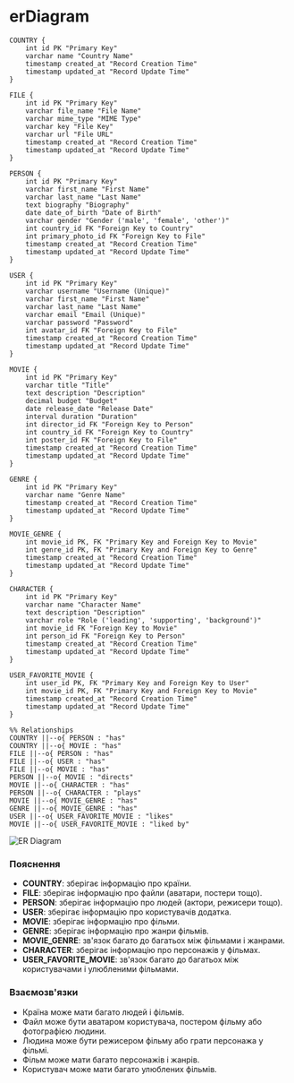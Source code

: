 # erDiagram

    COUNTRY {
        int id PK "Primary Key"
        varchar name "Country Name"
        timestamp created_at "Record Creation Time"
        timestamp updated_at "Record Update Time"
    }

    FILE {
        int id PK "Primary Key"
        varchar file_name "File Name"
        varchar mime_type "MIME Type"
        varchar key "File Key"
        varchar url "File URL"
        timestamp created_at "Record Creation Time"
        timestamp updated_at "Record Update Time"
    }

    PERSON {
        int id PK "Primary Key"
        varchar first_name "First Name"
        varchar last_name "Last Name"
        text biography "Biography"
        date date_of_birth "Date of Birth"
        varchar gender "Gender ('male', 'female', 'other')"
        int country_id FK "Foreign Key to Country"
        int primary_photo_id FK "Foreign Key to File"
        timestamp created_at "Record Creation Time"
        timestamp updated_at "Record Update Time"
    }

    USER {
        int id PK "Primary Key"
        varchar username "Username (Unique)"
        varchar first_name "First Name"
        varchar last_name "Last Name"
        varchar email "Email (Unique)"
        varchar password "Password"
        int avatar_id FK "Foreign Key to File"
        timestamp created_at "Record Creation Time"
        timestamp updated_at "Record Update Time"
    }

    MOVIE {
        int id PK "Primary Key"
        varchar title "Title"
        text description "Description"
        decimal budget "Budget"
        date release_date "Release Date"
        interval duration "Duration"
        int director_id FK "Foreign Key to Person"
        int country_id FK "Foreign Key to Country"
        int poster_id FK "Foreign Key to File"
        timestamp created_at "Record Creation Time"
        timestamp updated_at "Record Update Time"
    }

    GENRE {
        int id PK "Primary Key"
        varchar name "Genre Name"
        timestamp created_at "Record Creation Time"
        timestamp updated_at "Record Update Time"
    }

    MOVIE_GENRE {
        int movie_id PK, FK "Primary Key and Foreign Key to Movie"
        int genre_id PK, FK "Primary Key and Foreign Key to Genre"
        timestamp created_at "Record Creation Time"
        timestamp updated_at "Record Update Time"
    }

    CHARACTER {
        int id PK "Primary Key"
        varchar name "Character Name"
        text description "Description"
        varchar role "Role ('leading', 'supporting', 'background')"
        int movie_id FK "Foreign Key to Movie"
        int person_id FK "Foreign Key to Person"
        timestamp created_at "Record Creation Time"
        timestamp updated_at "Record Update Time"
    }

    USER_FAVORITE_MOVIE {
        int user_id PK, FK "Primary Key and Foreign Key to User"
        int movie_id PK, FK "Primary Key and Foreign Key to Movie"
        timestamp created_at "Record Creation Time"
        timestamp updated_at "Record Update Time"
    }

    %% Relationships
    COUNTRY ||--o{ PERSON : "has"
    COUNTRY ||--o{ MOVIE : "has"
    FILE ||--o{ PERSON : "has"
    FILE ||--o{ USER : "has"
    FILE ||--o{ MOVIE : "has"
    PERSON ||--o{ MOVIE : "directs"
    MOVIE ||--o{ CHARACTER : "has"
    PERSON ||--o{ CHARACTER : "plays"
    MOVIE ||--o{ MOVIE_GENRE : "has"
    GENRE ||--o{ MOVIE_GENRE : "has"
    USER ||--o{ USER_FAVORITE_MOVIE : "likes"
    MOVIE ||--o{ USER_FAVORITE_MOVIE : "liked by"

![ER Diagram](https://mermaid.ink/img/pako:eNrNV21P4kAQ_iubJgZN0ChSRb4pgmdOxFQwuQtJs7QDbGy7ve3Wk0P_-81uW4FSOOVyh_1AZ5ZnZzvPvOzu1HC4C0bdAHHJ6EhQvx8QfBqd3m3X-kamiaoeFkjCXHL3lfSNO8F8KibkK0z6xgzyRIUzpoIE1AdENXgcSETdojoPk8yHSFI_JI4AKsG1qUS4BQ4XLmmoMcYD0mWrpsWhuzStp8cWJr32g0RoXd80N3RlyDywU39aKC85kwF9XNiWk1AB29ftJumiXAR8hElma8WasfAyRM-62Spzd03rvnO7MXcikjPyUFnJnkdnyBtaAJTwLMmAcUzRcKwIvMjkeZR2RP3YfGgPmJBjRF6qQT4kF0ovWnwEgQsCkVeJsFvyqQelMikNIZO4HIMo7c1PV0w4SYrbyEhLMdLiAtgoUIwQyUlaAflZYcKbHY655KvmqvhvNfa9-6a1YeTjCEQazV4m7vYC9iOGvX-dKRkQQ8dUHTX1e93qIY2in4oN9CsV8xGjT1RS8WlD1e48XG_a4SSTniKzq95LJedC5AgW6u_FUpppC2UHDi7hkUHsjkB98oUWlipTgAc0AlsryjGtElWgOcJBPKE9NxY0WzkV84FxmQBH8pWhuQMRLc_asGx5hB_2aZPgqnlrNf9ux8YGKGD7-7VOZ7vQH58_MbC1V-UkDHOeERpgbBbD0lYT8pEcKT8_YkUTs1VOGl_OrfNGd-OWnJ3JUKYOpnHxDvuucs9MCq4bh6VeuyWsZZcFI7VZRnEYciFTbUCdx5HAknKX98-3cBZVVGHoQl3Q7y_3rWybduv8oWNdd5t2YWdW2-NHsk_toSuZ27gQ_jszOzsEW762Go1ZGC1eNV5e9vf5NDtx1tHkmEaZjRwoYTWH0af8tVbmEfp0s-b_wiVSs0uQZBd6gyV_pKhZ4a41tggLPTopNjffG3MGk8E_47TrczTks1XBPfYIxR-wboZLBrr5GGXDB4EHLxevljr5-wYeoFVOaLqoeFSwV8TRWPL7SeAY9SH1Iigb2ClG4zctybH0bvo2GtLAqE-NZ6O-X60eH5iVo9qJeVwxzepZ2ZjgKEoHtbPq2Wnt-Oj08Ng0X8vGL87RwtHBqVmp1czaYeXwpGqeVcoGuAxPEO3kIqzvw3qF7xovRQyvvwGtK7PR?type=png)


### Пояснення

- **COUNTRY**: зберігає інформацію про країни.
- **FILE**: зберігає інформацію про файли (аватари, постери тощо).
- **PERSON**: зберігає інформацію про людей (актори, режисери тощо).
- **USER**: зберігає інформацію про користувачів додатка.
- **MOVIE**: зберігає інформацію про фільми.
- **GENRE**: зберігає інформацію про жанри фільмів.
- **MOVIE_GENRE**: зв'язок багато до багатьох між фільмами і жанрами.
- **CHARACTER**: зберігає інформацію про персонажів у фільмах.
- **USER_FAVORITE_MOVIE**: зв'язок багато до багатьох між користувачами і улюбленими фільмами.

### Взаємозв'язки

- Країна може мати багато людей і фільмів.
- Файл може бути аватаром користувача, постером фільму або фотографією людини.
- Людина може бути режисером фільму або грати персонажа у фільмі.
- Фільм може мати багато персонажів і жанрів.
- Користувач може мати багато улюблених фільмів.

